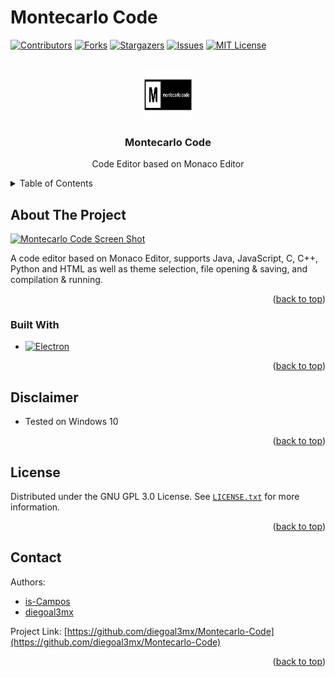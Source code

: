# Montecarlo Code

<a name="readme-top"></a>


[![Contributors][contributors-shield]][contributors-url]
[![Forks][forks-shield]][forks-url]
[![Stargazers][stars-shield]][stars-url]
[![Issues][issues-shield]][issues-url]
[![MIT License][license-shield]][license-url]





<br />
<div align="center">
  <a href="https://github.com/diegoal3mx/Montecarlo-Code">
    <img src="https://github.com/diegoal3mx/Montecarlo-Code/blob/main/imgs/montecarlo.png" alt="Logo" width="80" height="80">
  </a>

<h3 align="center">Montecarlo Code</h3>

  <p align="center">
    Code Editor based on Monaco Editor
    <br />
  </p>
</div>




<details>
  <summary>Table of Contents</summary>
  <ol>
    <li>
      <a href="#about-the-project">About The Project</a>
      <ul>
        <li><a href="#built-with">Built With</a></li>
      </ul>
    </li>
     <li><a href="#disclaimer">Disclaimer</a></li>
    <li><a href="#license">License</a></li>
    <li><a href="#contact">Contact</a></li>
  </ol>
</details>



## About The Project

[![Montecarlo Code Screen Shot][product-screenshot]](https://github.com/diegoal3mx/Montecarlo-Code/blob/master/images/Montecarlo-Code-Screenshot.png)

A code editor based on Monaco Editor, supports Java, JavaScript, C, C++, Python and HTML as well as theme selection, file opening & saving, and compilation & running.
<p align="right">(<a href="#readme-top">back to top</a>)</p>


### Built With

* [![Electron][Electron]][Electron-url]

<p align="right">(<a href="#readme-top">back to top</a>)</p>


## Disclaimer

* Tested on Windows 10

<p align="right">(<a href="#readme-top">back to top</a>)</p>

## License

Distributed under the GNU GPL 3.0 License. See [`LICENSE.txt`](https://github.com/diegoal3mx/Montecarlo-Code/blob/master/LICENSE.txt) for more information.

<p align="right">(<a href="#readme-top">back to top</a>)</p>



## Contact

Authors:
* [is-Campos](https://github.com/is-Campos)
* [diegoal3mx](https://github.com/diegoal3mx)

Project Link: [https://github.com/diegoal3mx/Montecarlo-Code](https://github.com/diegoal3mx/Montecarlo-Code)


<p align="right">(<a href="#readme-top">back to top</a>)</p>

[contributors-shield]: https://img.shields.io/github/contributors/diegoal3mx/Montecarlo-Code.svg?style=for-the-badge
[contributors-url]: https://github.com/diegoal3mx/Montecarlo-Code/graphs/contributors
[forks-shield]: https://img.shields.io/github/forks/diegoal3mx/Montecarlo-Code.svg?style=for-the-badge
[forks-url]: https://github.com/diegoal3mx/Montecarlo-Code/network/members
[stars-shield]: https://img.shields.io/github/stars/diegoal3mx/Montecarlo-Code.svg?style=for-the-badge
[stars-url]: https://github.com/diegoal3mx/Montecarlo-Code/stargazers
[issues-shield]: https://img.shields.io/github/issues/diegoal3mx/Montecarlo-Code.svg?style=for-the-badge
[issues-url]: https://github.com/diegoal3mx/Montecarlo-Code/issues
[license-shield]: https://img.shields.io/github/license/diegoal3mx/Montecarlo-Code.svg?style=for-the-badge
[license-url]: https://github.com/diegoal3mx/Montecarlo-Code/blob/master/LICENSE.txt
[linkedin-shield]: https://img.shields.io/badge/-LinkedIn-black.svg?style=for-the-badge&logo=linkedin&colorB=555
[linkedin-url]: https://linkedin.com/in/linkedin_username
[product-screenshot]: images/Montecarlo-Code-Screenshot.png
[Electron]: https://img.shields.io/badge/Electron-2B2E3A?style=for-the-badge&logo=electron&logoColor=9FEAF9
[Electron-url]:https://www.electronjs.org/